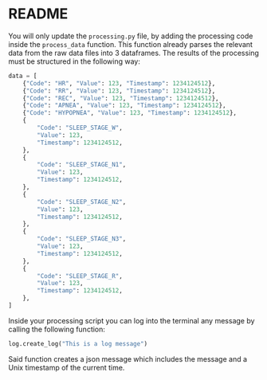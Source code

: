 # README

You will only update the `processing.py` file, by adding the processing code inside the `process_data` function. This function already parses the relevant data from the raw data files into 3 dataframes. The results of the processing must be structured in the following way:

```python
data = [
    {"Code": "HR", "Value": 123, "Timestamp": 1234124512},
    {"Code": "RR", "Value": 123, "Timestamp": 1234124512},
    {"Code": "REC", "Value": 123, "Timestamp": 1234124512},
    {"Code": "APNEA", "Value": 123, "Timestamp": 1234124512},
    {"Code": "HYPOPNEA", "Value": 123, "Timestamp": 1234124512},
    {
        "Code": "SLEEP_STAGE_W",
        "Value": 123,
        "Timestamp": 1234124512,
    },
    {
        "Code": "SLEEP_STAGE_N1",
        "Value": 123,
        "Timestamp": 1234124512,
    },
    {
        "Code": "SLEEP_STAGE_N2",
        "Value": 123,
        "Timestamp": 1234124512,
    },
    {
        "Code": "SLEEP_STAGE_N3",
        "Value": 123,
        "Timestamp": 1234124512,
    },
    {
        "Code": "SLEEP_STAGE_R",
        "Value": 123,
        "Timestamp": 1234124512,
    },
]
```

Inside your processing script you can log into the terminal any message by calling the following function:

```python
log.create_log("This is a log message")
```

Said function creates a json message which includes the message and a Unix timestamp of the current time.